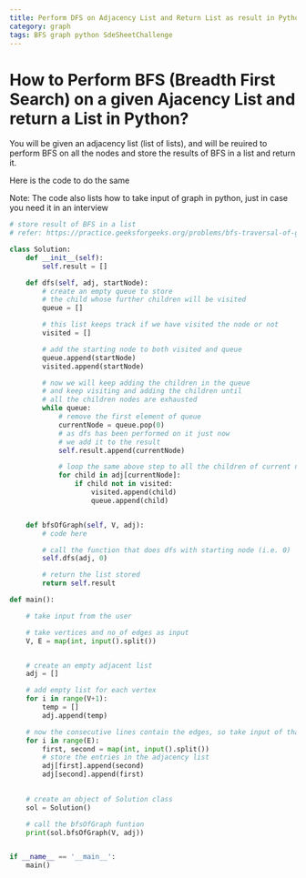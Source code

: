 ```yaml
---
title: Perform DFS on Adjacency List and Return List as result in Python
category: graph
tags: BFS graph python SdeSheetChallenge
---
```


# How to Perform BFS (Breadth First Search) on a given Ajacency List and return a List in Python?

You will be given an adjacency list (list of lists), and will be reuired to perform BFS on all the nodes and store the results of BFS in a list and return it. 

Here is the code to do the same

Note: The code also lists how to take input of graph in python, just in case you need it in an interview

```python
# store result of BFS in a list
# refer: https://practice.geeksforgeeks.org/problems/bfs-traversal-of-graph/1

class Solution:
	def __init__(self):
		self.result = []

	def dfs(self, adj, startNode):
		# create an empty queue to store
		# the child whose further children will be visited
		queue = []

		# this list keeps track if we have visited the node or not
		visited = []

		# add the starting node to both visited and queue
		queue.append(startNode)
		visited.append(startNode)

		# now we will keep adding the children in the queue
		# and keep visiting and adding the children until
		# all the children nodes are exhausted
		while queue:
			# remove the first element of queue
			currentNode = queue.pop(0)
			# as dfs has been performed on it just now
			# we add it to the result
			self.result.append(currentNode)

			# loop the same above step to all the children of current node
			for child in adj[currentNode]:
				if child not in visited:
					visited.append(child)
					queue.append(child)


	def bfsOfGraph(self, V, adj):
		# code here

		# call the function that does dfs with starting node (i.e. 0)
		self.dfs(adj, 0)

		# return the list stored
		return self.result

def main():

	# take input from the user

	# take vertices and no_of edges as input
	V, E = map(int, input().split())


	# create an empty adjacent list 
	adj = []

	# add empty list for each vertex
	for i in range(V+1):
		temp = []
		adj.append(temp)

	# now the consecutive lines contain the edges, so take input of that
	for i in range(E):
		first, second = map(int, input().split())
		# store the entries in the adjacency list
		adj[first].append(second)
		adj[second].append(first)

	
	# create an object of Solution class
	sol = Solution()

	# call the bfsOfGraph funtion
	print(sol.bfsOfGraph(V, adj))


if __name__ == '__main__':
	main()
```
